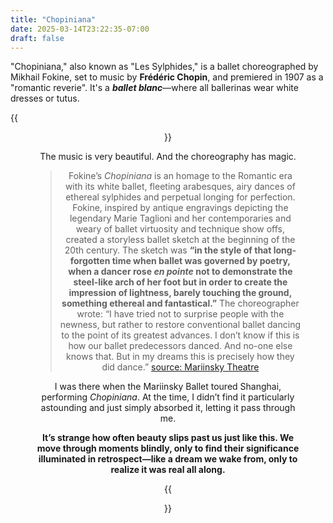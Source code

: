 ```yaml
---
title: "Chopiniana"
date: 2025-03-14T23:22:35-07:00
draft: false
---
```


"Chopiniana," also known as "Les Sylphides," is a ballet choreographed by Mikhail Fokine, set to music by **Frédéric Chopin**, and premiered in 1907 as a "romantic reverie". It's a ***ballet blanc***—where all ballerinas wear white dresses or tutus.

{{<figure align="center" src="/art/chopiniana_opening.jpeg" caption="Mariinsky Theatre premiered the ballet in 1907." width="100%">}}

The music is very beautiful. And the choreography has magic.

> Fokine’s *Chopiniana* is an homage to the Romantic era with its white ballet, fleeting arabesques, airy dances of ethereal sylphides and perpetual longing for perfection. Fokine, inspired by antique engravings depicting the legendary Marie Taglioni and her contemporaries and weary of ballet virtuosity and technique show offs, created a storyless ballet sketch at the beginning of the 20th century. The sketch was **“in the style of that long-forgotten time when ballet was governed by poetry, when a dancer rose *en pointe* not to demonstrate the steel-like arch of her foot but in order to create the impression of lightness, barely touching the ground, something ethereal and fantastical.”** The choreographer wrote: “I have tried not to surprise people with the newness, but rather to restore conventional ballet dancing to the point of its greatest advances. I don’t know if this is how our ballet predecessors danced. And no-one else knows that. But in my dreams this is precisely how they did dance.” [source: Mariinsky Theatre](https://www.mariinsky.ru/en/playbill/repertoire/ballet/chopin/#)

I was there when the Mariinsky Ballet toured Shanghai, performing *Chopiniana*. At the time, I didn’t find it particularly astounding and just simply absorbed it, letting it pass through me. 

**It’s strange how often beauty slips past us just like this. We move through moments blindly, only to find their significance illuminated in retrospect—like a dream we wake from, only to realize it was real all along.**

{{<figure align="center" src="/art/chopiniana_sh.jpeg" caption="Chopiniana, from the 4th floor of the theatre." width="100%">}}
